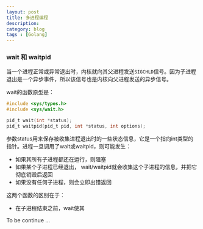 ```yaml
---
layout: post
title: 多进程编程
description: 
category: blog
tags : [Golang]
---
```


### wait 和 waitpid

当一个进程正常或异常退出时，内核就向其父进程发送`SIGCHLD`信号。因为子进程退出是一个异步事件，所以该信号也是内核向父进程发送的异步信号。

wait的函数原型是：

```C
#include <sys/types.h>
#include <sys/wait.h>

pid_t wait(int *status);
pid_t waitpid(pid_t pid, int *status, int options);
```
参数status用来保存被收集进程退出时的一些状态信息，它是一个指向int类型的指针。进程一旦调用了wait或waitpid，则可能发生：

- 如果其所有子进程都还在运行，则阻塞
- 如果某个子进程已经退出， wait/waitpid就会收集这个子进程的信息，并把它彻底销毁后返回
- 如果没有任何子进程，则会立即出错返回　　　　

这两个函数的区别在于：

- 在子进程结束之前，wait使其
 


To be continue ...
 